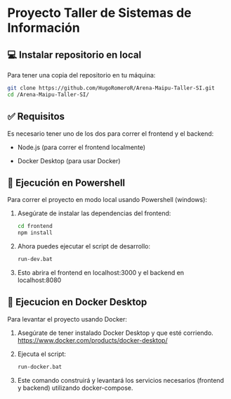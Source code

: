 # Proyecto Taller de Sistemas de Información

## 💻 Instalar repositorio en local

Para tener una copia del repositorio en tu máquina:

```bash
git clone https://github.com/HugoRomeroR/Arena-Maipu-Taller-SI.git
cd /Arena-Maipu-Taller-SI/
```

## ✅ Requisitos

Es necesario tener uno de los dos para correr el frontend y el backend:

* Node.js (para correr el frontend localmente)

* Docker Desktop (para usar Docker)

## 🚀 Ejecución en Powershell

Para correr el proyecto en modo local usando Powershell (windows):

1. Asegúrate de instalar las dependencias del frontend:

    ```bash
    cd frontend
    npm install
    ```

2. Ahora puedes ejecutar el script de desarrollo:

    ```bash
    run-dev.bat
    ```

3. Esto abrira el frontend en localhost:3000 y el backend en localhost:8080

## 🐳 Ejecucion en Docker Desktop

Para levantar el proyecto usando Docker:

1. Asegúrate de tener instalado Docker Desktop y que esté corriendo.
https://www.docker.com/products/docker-desktop/

2. Ejecuta el script:

    ```bash
    run-docker.bat
    ```

3. Este comando construirá y levantará los servicios necesarios (frontend y backend) utilizando docker-compose.